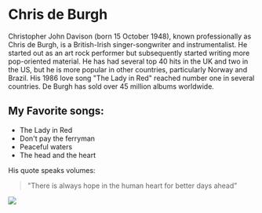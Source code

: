 # Chris de Burgh

Christopher John Davison (born 15 October 1948), known professionally as Chris de Burgh, is a British-Irish singer-songwriter and instrumentalist. He started out as an art rock performer but subsequently started writing more pop-oriented material. He has had several top 40 hits in the UK and two in the US, but he is more popular in other countries, particularly Norway and Brazil. His 1986 love song "The Lady in Red" reached number one in several countries. De Burgh has sold over 45 million albums worldwide.

## My Favorite songs:
* The Lady in Red
* Don't pay the ferryman
* Peaceful waters
* The head and the heart

His quote speaks volumes:
> "There is always hope in the human heart
> for better days ahead”

<img src="https://de.wikipedia.org/wiki/Chris_de_Burgh#/media/Datei:Gymnich_CdeB_(333).jpg"/>